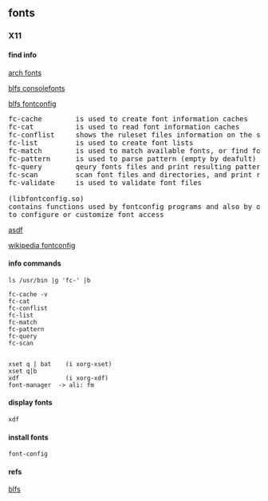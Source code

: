 ## fonts
### X11 

#### find info

   [arch fonts](https://wiki.archlinux.org/title/fonts) 
 
   [blfs consolefonts](https://www.linuxfromscratch.org/blfs/view/stable/postlfs/console-fonts.html)

   [blfs fontconfig](https://www.linuxfromscratch.org/blfs/view/stable/general/fontconfig.html)
<pre>
fc-cache        is used to create font information caches
fc-cat          is used to read font information caches
fc-conflist     shows the ruleset files information on the system
fc-list         is used to create font lists
fc-match        is used to match available fonts, or find fonts that match a given pattern
fc-pattern      is used to parse pattern (empty by deafult) and show the parsed result
fc-query        qeury fonts files and print resulting patterns
fc-scan         scan font files and directories, and print resulting patterns
fc-validate     is used to validate font files

(libfontconfig.so)
contains functions used by fontconfig programs and also by other programs
to configure or customize font access
</pre> 

   [asdf](google.com)

   [wikipedia fontconfig](https://en.wikipedia.org/wiki/Fontconfig)



#### info commands

    ls /usr/bin |g 'fc-' |b

    fc-cache -v
    fc-cat
    fc-conflist
    fc-list
    fc-match
    fc-pattern
    fc-query
    fc-scan


    xset q | bat    (i xorg-xset)
    xset q|b
    xdf             (i xorg-xdf)
    font-manager  -> ali: fm
  

#### display fonts

    xdf



#### install fonts

    font-config




#### refs

   [blfs](linuxfromscratch.org)


